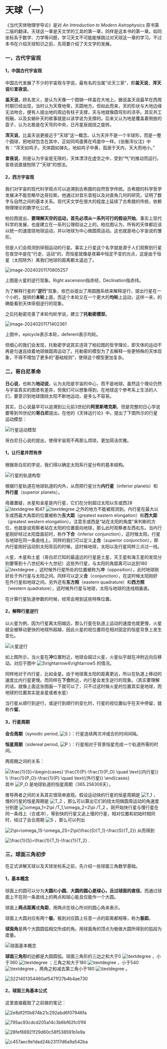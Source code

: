 # 天球（一）

《当代天体物理学导论》是对 *An Introduction to Modern Astrophysics* 原书第二版的翻译。天球这一章是天文学的工具的第一章，同样是这本书的第一章。如同坐标系于数学、力学等问题，学习天文不可能能够跳过对天球这一章的学习。不过本书在介绍天球知识之前，先简要介绍了天文学的发展。

### 一，古代宇宙观

#### 1，中国古代宇宙观

中国古代发展了不少的宇宙观与学说，最有名的当属“论天三家”，即**盖天说**，**浑天说**和**宣夜说**。

**盖天说**，顾名思义，是认为天像一个圆锅一样盖在大地上。据说盖天说最早在西周时期已经出现，当时认为天尊地卑，天圆地方。但如此而来，天的形状与大地边缘无法吻合，便有人提出地的周边有柱子支撑，天与地就像圆穹形的凉亭。其实共工祝融，以及女蜗补天的故事就是以该学说为支撑的。后来又认为地是覆盖着倒放的盘子，认为北极是在天穹的中央，日月星辰就绕之旋转。

**浑天说**，比盖天说更接近于“天球”这一概念。认为天并不是一个半球形，而是一整个圆球，把地球包含在其中，正如同鸡蛋黄在鸡蛋中一样。《张衡浑仪注》中有：“浑天如鸡子。天体圆如弹丸，地如鸡子中黄，孤居于天内，天大而地小。”

**宣夜说**，则是认为宇宙是无限的，天体漂浮在虚空之中，受到“气”的推动而运行。宣夜说直接刨除了“天球”的想法。

#### 2，西方宇宙观

我们对宇宙的现代科学观点可以追溯到古希腊的自然哲学传统。古希腊的科学哲学发展决不能忽略毕达哥拉斯。他通过对音乐音程以及对直角几何的研究，证明了数字与自然之间的基本关系。现代天文学在很大的程度上延续了古希腊的传统，依赖物理理论的数学化公式。

柏拉图提出，**要理解天空的运动，首先必须从一系列可行的假设开始**。事实上现代科学的发展，也是建立在一系列公理假设之上的。柏拉图认为，所有的天体都应该以统一的速度绕地球运动，并以地球为中心做圆周运动。这也就是地心宇宙说的雏形。

但是人们会观测到徘徊运动的行星。事实上行星这个名字就是源于人们观察到行星在夜空中是在“行走、运动”的，而恒星就像是夜幕中恒定不变的光点，这是由于恒星（太阳除外）离我们地球的距离都太遥远了。

![image-20240201170805257](https://raw.githubusercontent.com/Daihuoo/Markdown4Zhihu/master/Data/天球（一）/image-20240201170805257.png)

上图是火星的逆行现象。Right ascension指赤经，Declination指赤纬。

为了解释行星的“**逆行**”现象，依巴谷提出了用圆圈系统来解释逆行，提出行星在一个小的，旋转的**本轮**上面，而这个本轮又在一个更大的**均轮**上运动，这样一来，的确能看到天体徘徊逆行的现象。

之后托勒密完善了本轮均轮学说，建立了**托勒密模型**。

![image-20240201171402361](https://raw.githubusercontent.com/Daihuoo/Markdown4Zhihu/master/Data/天球（一）/image-20240201171402361.png)

上图中，epicycle表示本轮，deferent表示均轮。

但细心的我们会发现，托勒密学说其实违背了柏拉图的哲学理论，即天体的运动不再是匀速且绕着地球做圆周运动了。托勒密的模型为了去解释一些更特殊的天体现象，不得不增加了更多的“基础规则”，使得这个模型更加复杂。

### 二，哥白尼革命

**日心说**，也称为**地动说**，认为太阳是宇宙的中心，而不是地球。虽然这个理论仍然与宇宙真实的图景有差异，但我们可以想象得到，在地球这个参考系上生活的人们，要意识到地球围绕太阳不断地运动，是多么不容易。

其实，日心说最早可以追溯到公元前3世纪的**阿里斯塔克斯**。但是完整的日心学说要等到16世纪的**哥白尼**提出。在他的《天体运行论》中，提出了下图所示的行星运动模型：

![行星运动模型](https://raw.githubusercontent.com/Daihuoo/Markdown4Zhihu/master/Data/天球（一）/image-20240201195609551.png)

哥白尼日心说的提出，使得宇宙观不再那么烦琐，更加简洁优雅。

#### 1，让行星井然有序

根据哥白尼的学说，我们得以确定太阳系行星分布的基本结构。

![行星的轨道构型](https://raw.githubusercontent.com/Daihuoo/Markdown4Zhihu/master/Data/天球（一）/image-20240201202014016.png)

根据行星轨道在地球轨道的内外，从而把行星分为**内行星**（inferior planets）和**外行星**（superior planets）。

毋庸置疑，水星和金星是内行星，它们在分别超过太阳以东或西28 <img src="https://www.zhihu.com/equation?tex=\textdegree" alt="\textdegree" class="ee_img tr_noresize" eeimg="1"> 和47 <img src="https://www.zhihu.com/equation?tex=\textdegree" alt="\textdegree" class="ee_img tr_noresize" eeimg="1"> 之外的地方不能被观测到。内行星在最大以东或西最大角距的位置被称为**东大距**（greatest eastern elongation）和**西大距**（greatest western elongation）。注意东或西是“站在太阳的角度”来判断的方位，也就是说观察者站在太阳的位置面向地球，那么此时观察者左西右东。当内行星刚好经过太阳盘面前时，称作**下合**（inferior conjunction），这时候太阳，行星与地球在同一条直线上。同样的我们可以定义**上合**（superior conjunction），即内行星刚好运动到太阳背后的时候，这时候地球，太阳以及行星同样三点过一线。

火星，木星和土星（哥白尼已知的最遥远的行星是土星，天王星和海王星的发现分别要等到十八世纪和十九世纪）这些外行星，与太阳的角距离可以达到180 <img src="https://www.zhihu.com/equation?tex=\textdegree" alt="\textdegree" class="ee_img tr_noresize" eeimg="1"> ，这时候外行星所处的位置被称为**冲**（opposition），此时地球刚好处于外行星与太阳之间。同样可以定义**合**（conjunction），在这时候太阳刚好在外行星和地球之间。另外还有**东方照**（eastern quadrature）和**西方照**（western quadrature），这时候外行星与地球，太阳与地球的连线相垂直。

在计算行星轨道参数的时候，经常会用到这些特殊位置。

#### 2，解释行星逆行

以火星为例，因为行星离太阳越远，那么行星在轨道上运动的速度也就更慢，火星就会被移动更快的地球所超越，因此火星的视位置将在相对固定的恒星背景上发生变化。

![火星逆行](https://raw.githubusercontent.com/Daihuoo/Markdown4Zhihu/master/Data/天球（一）/image-20240201213914686.png)

如上图所示，当火星在**冲**位置附近，地球会超过火星，火星似乎就在冲附近向后移动。对应于图中 <img src="https://www.zhihu.com/equation?tex=3\rightarrow4\rightarrow5" alt="3\rightarrow4\rightarrow5" class="ee_img tr_noresize" eeimg="1"> 的情况。

同样地对于内行星，比如金星。由于地球离太阳的距离更远，所以在轨道上移动的速度比内行星更慢。而同样在**下合**附近，内行星会发生逆行的现象。（其实要理解的话，就像上面这张图画一下就可以了，只不过这时候火星的位置其实是地球，而地球的位置其实是金星或者水星）

当行星从顺行到逆行，或逆行到顺行的变化时，行星的视位置似乎在天中停留，就称作**留**。

#### 3，行星周期

**会合周期**（synodic period,  <img src="https://www.zhihu.com/equation?tex=S" alt="S" class="ee_img tr_noresize" eeimg="1"> ）：行星连续两次冲或合的时间间隔。

**恒星周期**（sidereal period,  <img src="https://www.zhihu.com/equation?tex=P" alt="P" class="ee_img tr_noresize" eeimg="1"> ）：行星相对于背景恒星完成一个轨道所需的时间。

两周期之间的关系：

<img src="https://www.zhihu.com/equation?tex=\frac{1}{S}=\begin{cases}
\frac{1}{P}-\frac{1}{P_O} \quad \text{(内行星)} \\
\frac{1}{P_O}-\frac{1}{P} \quad \text{(外行星)}
\end{cases}
" alt="\frac{1}{S}=\begin{cases}
\frac{1}{P}-\frac{1}{P_O} \quad \text{(内行星)} \\
\frac{1}{P_O}-\frac{1}{P} \quad \text{(外行星)}
\end{cases}
" class="ee_img tr_noresize" eeimg="1">
其中 <img src="https://www.zhihu.com/equation?tex=P_O" alt="P_O" class="ee_img tr_noresize" eeimg="1"> 是地球轨道的恒星周期（365.256308天）。

推导两者之间的关系其实很简单直观。假设运动快的行星的恒星周期是 <img src="https://www.zhihu.com/equation?tex=T_1" alt="T_1" class="ee_img tr_noresize" eeimg="1"> ，慢的行星的恒星周期是 <img src="https://www.zhihu.com/equation?tex=T_2" alt="T_2" class="ee_img tr_noresize" eeimg="1"> ，那么可以算出它们的绕太阳做圆周运动的角速度分别是 <img src="https://www.zhihu.com/equation?tex=\omega_1=2\pi /T_1,\omega_2=2\pi /T_2" alt="\omega_1=2\pi /T_1,\omega_2=2\pi /T_2" class="ee_img tr_noresize" eeimg="1"> 。刚开始快行星与慢行星在同一条线上（合或冲），等到快的行星又追上慢的行星，相对位置和初始时相同时，经过了会合周期 <img src="https://www.zhihu.com/equation?tex=S" alt="S" class="ee_img tr_noresize" eeimg="1"> ，那么可以列出

<img src="https://www.zhihu.com/equation?tex=2\pi=\omega_1S-\omega_2S=2\pi(\frac{S}{T_1}-\frac{S}{T_2})
" alt="2\pi=\omega_1S-\omega_2S=2\pi(\frac{S}{T_1}-\frac{S}{T_2})
" class="ee_img tr_noresize" eeimg="1">
从而得到

<img src="https://www.zhihu.com/equation?tex=\frac{1}{S}=\frac{1}{T_1}-\frac{1}{T_2} .
" alt="\frac{1}{S}=\frac{1}{T_1}-\frac{1}{T_2} .
" class="ee_img tr_noresize" eeimg="1">

### 三，球面三角初步

在正式讲解天球以及天球坐标系之前，先介绍一些球面三角数学基础。

#### 1，基本概念

球面上的圆可以分为**大圆**和**小圆**。**大圆的圆心是球心，且过球面的直径**。而通过球面上不在同一条直线上的两点和球心能且仅能作一个大圆。

球面上**两点距离**或**角距**，用两点在球心所对的圆心角来表示。

球面上大圆对应有两个**极**。极到对应圆上任意一点的距离都相等，称为**极距**。

**球面角**是两个大圆圆弧相交所成的角。用球面角的顶点为极做大圆所得到的弧段为度量。

![球面基本概念](https://raw.githubusercontent.com/Daihuoo/Markdown4Zhihu/master/Data/天球（一）/b201c77362483cf270abe1937a1620f.jpg)

**球面三角形**的边都是大圆圆弧。球面三角形的三边之和大于0 <img src="https://www.zhihu.com/equation?tex=\textdegree" alt="\textdegree" class="ee_img tr_noresize" eeimg="1"> ，小于360 <img src="https://www.zhihu.com/equation?tex=\textdegree" alt="\textdegree" class="ee_img tr_noresize" eeimg="1"> ；三角之和大于180 <img src="https://www.zhihu.com/equation?tex=\textdegree" alt="\textdegree" class="ee_img tr_noresize" eeimg="1"> ，小于540 <img src="https://www.zhihu.com/equation?tex=\textdegree" alt="\textdegree" class="ee_img tr_noresize" eeimg="1"> 。两角之和减去第三角小于180 <img src="https://www.zhihu.com/equation?tex=\textdegree" alt="\textdegree" class="ee_img tr_noresize" eeimg="1"> 。

![3221401354460af5471f27b4b4ae730](https://raw.githubusercontent.com/Daihuoo/Markdown4Zhihu/master/Data/天球（一）/3221401354460af5471f27b4b4ae730.jpg)

#### 2，球面三角基本公式

这里直接截取了之前做的笔记：

![2e8df2f0b874b21c292abd6f07946fa](https://raw.githubusercontent.com/Daihuoo/Markdown4Zhihu/master/Data/天球（一）/2e8df2f0b874b21c292abd6f07946fa.jpg)

![795ac93cdcd205a14c3b6bf62fc01f4](https://raw.githubusercontent.com/Daihuoo/Markdown4Zhihu/master/Data/天球（一）/795ac93cdcd205a14c3b6bf62fc01f4.jpg)

![28fef88921f29d60c58f538591b1e9a](https://raw.githubusercontent.com/Daihuoo/Markdown4Zhihu/master/Data/天球（一）/28fef88921f29d60c58f538591b1e9a.jpg)

![c457aec9e1dad24b23117d6a9a542ba](https://raw.githubusercontent.com/Daihuoo/Markdown4Zhihu/master/Data/天球（一）/c457aec9e1dad24b23117d6a9a542ba.jpg)